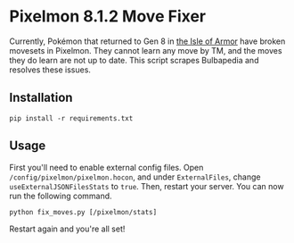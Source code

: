 # Pixelmon 8.1.2 Move Fixer

Currently, Pokémon that returned to Gen 8 in [the Isle of Armor](https://bulbapedia.bulbagarden.net/wiki/The_Isle_of_Armor#Returning_Pok%C3%A9mon) have broken movesets in Pixelmon. They cannot learn any move by TM, and the moves they do learn are not up to date. This script scrapes Bulbapedia and resolves these issues.

## Installation

```shell
pip install -r requirements.txt
```

## Usage

First you'll need to enable external config files. Open `/config/pixelmon/pixelmon.hocon`, and under `ExternalFiles`, change `useExternalJSONFilesStats` to `true`. Then, restart your server. You can now run the following command.

```shell
python fix_moves.py [/pixelmon/stats]
```

Restart again and you're all set!
